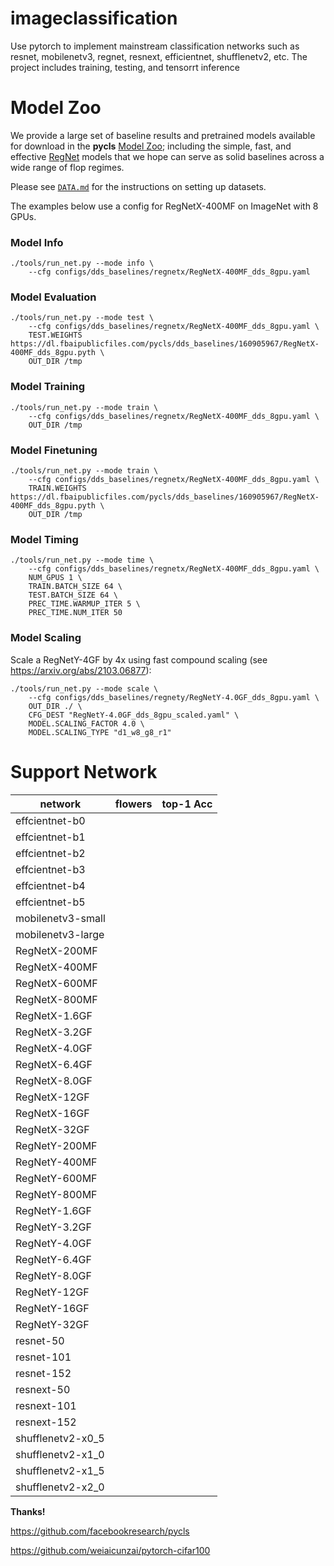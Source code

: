 # imageclassification
Use pytorch to implement mainstream classification networks such as resnet, mobilenetv3, regnet, resnext, efficientnet, shufflenetv2, etc. The project includes training, testing, and tensorrt inference

# Model Zoo
We provide a large set of baseline results and pretrained models available for download in the **pycls** [Model Zoo](MODEL_ZOO.md); including the simple, fast, and effective [RegNet](https://arxiv.org/abs/2003.13678) models that we hope can serve as solid baselines across a wide range of flop regimes.



Please see [`DATA.md`](DATA.md) for the instructions on setting up datasets.

The examples below use a config for RegNetX-400MF on ImageNet with 8 GPUs.

### Model Info

```
./tools/run_net.py --mode info \
    --cfg configs/dds_baselines/regnetx/RegNetX-400MF_dds_8gpu.yaml
```

### Model Evaluation

```
./tools/run_net.py --mode test \
    --cfg configs/dds_baselines/regnetx/RegNetX-400MF_dds_8gpu.yaml \
    TEST.WEIGHTS https://dl.fbaipublicfiles.com/pycls/dds_baselines/160905967/RegNetX-400MF_dds_8gpu.pyth \
    OUT_DIR /tmp
```

### Model Training

```
./tools/run_net.py --mode train \
    --cfg configs/dds_baselines/regnetx/RegNetX-400MF_dds_8gpu.yaml \
    OUT_DIR /tmp
```

### Model Finetuning

```
./tools/run_net.py --mode train \
    --cfg configs/dds_baselines/regnetx/RegNetX-400MF_dds_8gpu.yaml \
    TRAIN.WEIGHTS https://dl.fbaipublicfiles.com/pycls/dds_baselines/160905967/RegNetX-400MF_dds_8gpu.pyth \
    OUT_DIR /tmp
```

### Model Timing

```
./tools/run_net.py --mode time \
    --cfg configs/dds_baselines/regnetx/RegNetX-400MF_dds_8gpu.yaml \
    NUM_GPUS 1 \
    TRAIN.BATCH_SIZE 64 \
    TEST.BATCH_SIZE 64 \
    PREC_TIME.WARMUP_ITER 5 \
    PREC_TIME.NUM_ITER 50
```

### Model Scaling

Scale a RegNetY-4GF by 4x using fast compound scaling (see https://arxiv.org/abs/2103.06877):

```
./tools/run_net.py --mode scale \
    --cfg configs/dds_baselines/regnety/RegNetY-4.0GF_dds_8gpu.yaml \
    OUT_DIR ./ \
    CFG_DEST "RegNetY-4.0GF_dds_8gpu_scaled.yaml" \
    MODEL.SCALING_FACTOR 4.0 \
    MODEL.SCALING_TYPE "d1_w8_g8_r1"
```

# Support Network
| network | flowers | top-1 Acc |
|------|------|------|
|effcientnet-b0| | |
|effcientnet-b1| | |
|effcientnet-b2| | |
|effcientnet-b3| | |
|effcientnet-b4| | |
|effcientnet-b5| | |
|mobilenetv3-small| | |
|mobilenetv3-large| | |
|RegNetX-200MF| | |
|RegNetX-400MF| | |
|RegNetX-600MF| | |
|RegNetX-800MF| | |
|RegNetX-1.6GF| | |
|RegNetX-3.2GF| | |
|RegNetX-4.0GF| | |
|RegNetX-6.4GF| | |
|RegNetX-8.0GF| | |
|RegNetX-12GF| | |
|RegNetX-16GF| | |
|RegNetX-32GF| | |
|RegNetY-200MF| | |
|RegNetY-400MF| | |
|RegNetY-600MF| | |
|RegNetY-800MF| | |
|RegNetY-1.6GF| | |
|RegNetY-3.2GF| | |
|RegNetY-4.0GF| | |
|RegNetY-6.4GF| | |
|RegNetY-8.0GF| | |
|RegNetY-12GF| | |
|RegNetY-16GF| | |
|RegNetY-32GF| | |
|resnet-50| | |
|resnet-101| | |
|resnet-152| | |
|resnext-50| | |
|resnext-101| | |
|resnext-152| | |
|shufflenetv2-x0_5| | |
|shufflenetv2-x1_0| | |
|shufflenetv2-x1_5| | |
|shufflenetv2-x2_0| | |


**Thanks!**


<https://github.com/facebookresearch/pycls>

<https://github.com/weiaicunzai/pytorch-cifar100>